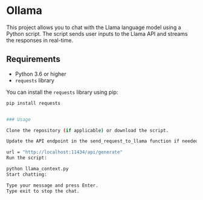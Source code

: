 # Ollama

This project allows you to chat with the Llama language model using a Python script. The script sends user inputs to the Llama API and streams the responses in real-time.

## Requirements

- Python 3.6 or higher
- `requests` library

You can install the `requests` library using pip:

```bash
pip install requests


### Usage

Clone the repository (if applicable) or download the script.

Update the API endpoint in the send_request_to_llama function if needed:

url = "http://localhost:11434/api/generate"
Run the script:

python llama_context.py
Start chatting:

Type your message and press Enter.
Type exit to stop the chat.
